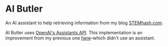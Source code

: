 # AI Butler

An AI assistant to help retrieving information from my blog [STEMhash.com](https://stemhash.com).

AI Butler uses [OpenAI's Assistants API](https://platform.openai.com/docs/assistants/overview). This implementation is an improvement from my previous one [here](https://github.com/ilee38/llm-semantic-search)–which didn't use an assistant.
